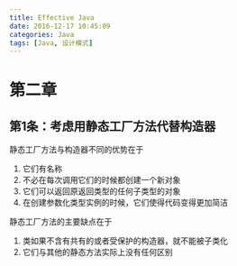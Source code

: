 ```yaml
---
title: Effective Java
date: 2016-12-17 10:45:09
categories: Java
tags: [Java, 设计模式]
---
```


# 第二章
## 第1条：考虑用静态工厂方法代替构造器
静态工厂方法与构造器不同的优势在于
1. 它们有名称
2. 不必在每次调用它们的时候都创建一个新对象
3. 它们可以返回原返回类型的任何子类型的对象
4. 在创建参数化类型实例的时候，它们使得代码变得更加简洁

静态工厂方法的主要缺点在于
1. 类如果不含有共有的或者受保护的构造器，就不能被子类化
2. 它们与其他的静态方法实际上没有任何区别
